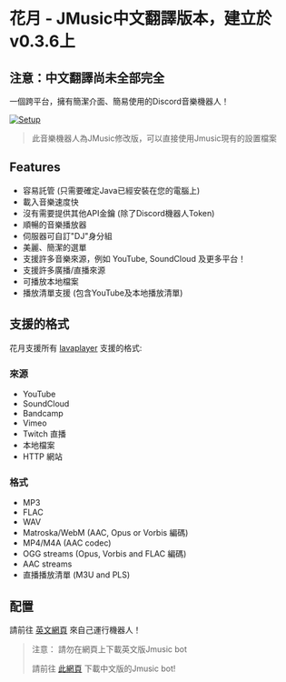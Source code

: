 # 花月 - JMusic中文翻譯版本，建立於v0.3.6上
## 注意：中文翻譯尚未全部完全
一個跨平台，擁有簡潔介面、簡易使用的Discord音樂機器人！

[![Setup](http://i.imgur.com/VvXYp5j.png)](https://jmusicbot.com/setup)
> 此音樂機器人為JMusic修改版，可以直接使用Jmusic現有的設置檔案

## Features
  * 容易託管 (只需要確定Java已經安裝在您的電腦上)
  * 載入音樂速度快
  * 沒有需要提供其他API金鑰 (除了Discord機器人Token)
  * 順暢的音樂播放器
  * 伺服器可自訂"DJ"身分組
  * 美麗、簡潔的選單
  * 支援許多音樂來源，例如 YouTube, SoundCloud 及更多平台！
  * 支援許多廣播/直播來源
  * 可播放本地檔案
  * 播放清單支援 (包含YouTube及本地播放清單)

## 支援的格式
花月支援所有 [lavaplayer](https://github.com/sedmelluq/lavaplayer#supported-formats) 支援的格式:
### 來源
  * YouTube
  * SoundCloud
  * Bandcamp
  * Vimeo
  * Twitch 直播
  * 本地檔案
  * HTTP 網站
### 格式
  * MP3
  * FLAC
  * WAV
  * Matroska/WebM (AAC, Opus or Vorbis 編碼)
  * MP4/M4A (AAC codec)
  * OGG streams (Opus, Vorbis and FLAC 編碼)
  * AAC streams
  * 直播播放清單 (M3U and PLS)

## 配置
請前往 [英文網頁](https://jmusicbot.com/setup) 來自己運行機器人！
> 注意： 請勿在網頁上下載英文版Jmusic bot
>
> 請前往 [此網頁](https://github.com/wolf-yuan-6115/flowermoon/releases) 下載中文版的Jmusic bot!
